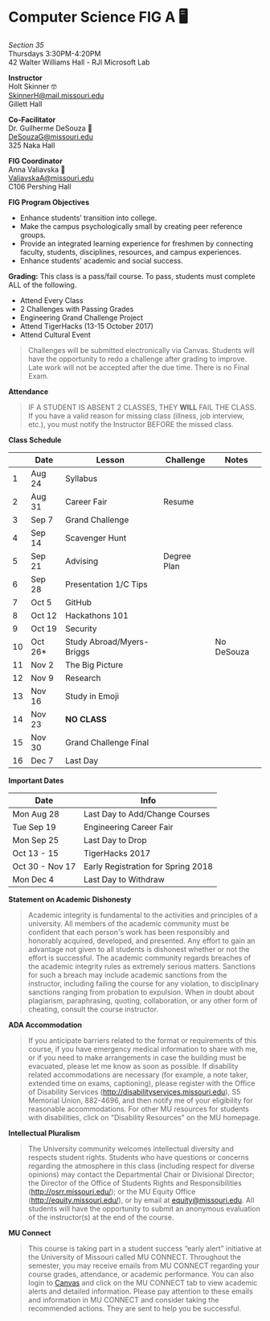 # Computer Science FIG A 🖥
*Section 35*  
Thursdays 3:30PM-4:20PM   
42 Walter Williams Hall - RJI Microsoft Lab  

**Instructor**  
Holt Skinner 🤓  
SkinnerH@mail.missouri.edu  
Gillett Hall

**Co-Facilitator**  
Dr. Guilherme DeSouza 🤖  
DeSouzaG@missouri.edu  
325 Naka Hall

**FIG Coordinator**  
Anna Valiavska 🐙  
ValiavskaA@missouri.edu   
C106 Pershing Hall

**FIG Program Objectives**
- Enhance students’ transition into college.
- Make the campus psychologically small by creating peer reference groups.
- Provide an integrated learning experience for freshmen by connecting faculty, students, disciplines, resources, and campus experiences.
- Enhance students’ academic and social success.

**Grading:**
This class is a pass/fail course. To pass, students must complete ALL of the following.

- Attend Every Class
- 2 Challenges with Passing Grades
- Engineering Grand Challenge Project
- Attend TigerHacks (13-15 October 2017)
- Attend Cultural Event

> Challenges will be submitted electronically via Canvas. Students will have the opportunity to redo a challenge after grading to improve. Late work will not be accepted after the due time. There is no Final Exam.

**Attendance** 
> IF A STUDENT IS ABSENT 2 CLASSES, THEY **WILL** FAIL THE CLASS. If you have a valid reason for missing class (illness, job interview, etc.), you must notify the Instructor BEFORE the missed class.

**Class Schedule**

|  | Date   | Lesson                    | Challenge   | Notes     |
|--|------- |-------------------------- |------------ |---------- |
|1 | Aug 24 | Syllabus                  |             |           |
|2 | Aug 31 | Career Fair               | Resume      |           |
|3 | Sep 7  | Grand Challenge           |             |           |
|4 | Sep 14 | Scavenger Hunt            |             |           |
|5 | Sep 21 | Advising                  | Degree Plan |           |
|6 | Sep 28 | Presentation 1/C Tips     |             |           |
|7 | Oct 5  | GitHub                    |             |           |
|8 | Oct 12 | Hackathons 101            |             |           |
|9 | Oct 19 | Security                  |             |           |
|10| Oct 26*| Study Abroad/Myers-Briggs |             | No DeSouza|
|11| Nov 2  | The Big Picture           |             |           |
|12| Nov 9  | Research                  |             |           |
|13| Nov 16 | Study in Emoji            |             |           |
|14| Nov 23 | **NO CLASS**              |             |           |
|15| Nov 30 | Grand Challenge Final     |             |           |
|16| Dec 7  | Last Day                  |             |           |

**Important Dates**

  Date			 | Info 
 -----			 | ------		
 Mon Aug 28      | Last Day to Add/Change Courses     
 Tue Sep 19      | Engineering Career Fair    
 Mon Sep 25      | Last Day to Drop                   
 Oct 13 - 15     | TigerHacks 2017                    
 Oct 30 - Nov 17 | Early Registration for Spring 2018 
 Mon Dec 4       | Last Day to Withdraw              

**Statement on Academic Dishonesty** 
> Academic integrity is fundamental to the activities and principles of a university. All members of the academic community must be confident that each person's work has been responsibly and honorably acquired, developed, and presented. Any effort to gain an advantage not given to all students is dishonest whether or not the effort is successful. The academic community regards breaches of the academic integrity rules as extremely serious matters. Sanctions for such a breach may include academic sanctions from the instructor, including failing the course for any violation, to disciplinary sanctions ranging from probation to expulsion. When in doubt about plagiarism, paraphrasing, quoting, collaboration, or any other form of cheating, consult the course instructor.

**ADA Accommodation**
> If you anticipate barriers related to the format or requirements of this course, if you have emergency medical information to share with me, or if you need to make arrangements in case the building must be evacuated, please let me know as soon as possible. If disability related accommodations are necessary (for example, a note taker, extended time on exams, captioning), please register with the Office of Disability Services (http://disabilityservices.missouri.edu), S5 Memorial Union, 882-4696, and then notify me of your eligibility for reasonable accommodations. For other MU resources for students with disabilities, click on "Disability Resources" on the MU homepage.

**Intellectual Pluralism** 
> The University community welcomes intellectual diversity and respects student rights. Students who have questions or concerns regarding the atmosphere in this class (including respect for diverse opinions) may contact the Departmental Chair or Divisional Director; the Director of the Office of Students Rights and Responsibilities (http://osrr.missouri.edu/); or the MU Equity Office (http://equity.missouri.edu/), or by email at equity@missouri.edu. All students will have the opportunity to submit an anonymous evaluation of the instructor(s) at the end of the course.

**MU Connect**
> This course is taking part in a student success “early alert” initiative at the University of Missouri called MU CONNECT. Throughout the semester, you may receive emails from MU CONNECT regarding your course grades, attendance, or academic performance. You can also login to [Canvas](http://missouri.instructure.com) and click on the MU CONNECT tab to view academic alerts and detailed information. Please pay attention to these emails and information in MU CONNECT and consider taking the recommended actions. They are sent to help you be successful.
